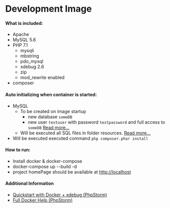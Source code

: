# Development Image

#### What is included: 
* Apache
* MySQL 5.6
* PHP 7.1
  * mysqli
  * mbstring
  * pdo_mysql
  * xdebug 2.6
  * zip
  * mod_rewrite enabled
* composer

#### Auto initializing when container is started:
* MySQL
    * To be created on image startup
        * new database `someDB`
        * new user `testuser` with password `testpassword` and full access to `someDB`  [Read more...](https://docs.docker.com/samples/library/mysql/#environment-variables)
    * Will be executed all SQL files in folder resources. [Read more...](https://docs.docker.com/samples/library/mysql/#initializing-a-fresh-instance)
* Will be executed executed command `php composer.phar install`

#### How to run:
* Install docker & docker-compose
* docker-compose up --build -d
* project homePage should be available at [http://localhost](http://localhost)


#### Additional Information
* [Quickstart with Docker + xdebug (PhpStorm)](https://blog.jetbrains.com/phpstorm/2018/08/quickstart-with-docker-in-phpstorm/)
* [Full Docker Help (PhpStorm)](https://www.jetbrains.com/help/phpstorm/docker.html)
